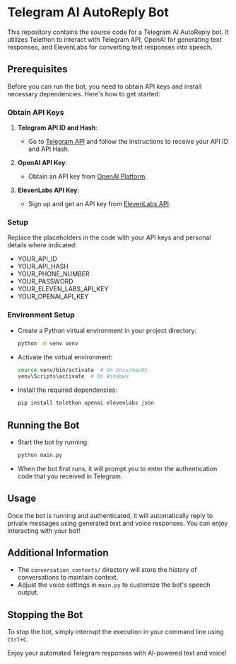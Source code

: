 
# Telegram AI AutoReply Bot

This repository contains the source code for a Telegram AI AutoReply bot. It utilizes Telethon to interact with Telegram API, OpenAI for generating text responses, and ElevenLabs for converting text responses into speech.

## Prerequisites

Before you can run the bot, you need to obtain API keys and install necessary dependencies. Here's how to get started:

### Obtain API Keys

1. **Telegram API ID and Hash**:
   - Go to [Telegram API](https://core.telegram.org/api/obtaining_api_id) and follow the instructions to receive your API ID and API Hash.

2. **OpenAI API Key**:
   - Obtain an API key from [OpenAI Platform](https://platform.openai.com/api-keys).

3. **ElevenLabs API Key**:
   - Sign up and get an API key from [ElevenLabs API](https://elevenlabs.io/docs/api-reference/react-text-to-speech-guide#get-an-api-key).

### Setup

Replace the placeholders in the code with your API keys and personal details where indicated:
- YOUR_API_ID
- YOUR_API_HASH
- YOUR_PHONE_NUMBER
- YOUR_PASSWORD
- YOUR_ELEVEN_LABS_API_KEY
- YOUR_OPENAI_API_KEY

### Environment Setup

- Create a Python virtual environment in your project directory:
  ```bash
  python -m venv venv
  ```

- Activate the virtual environment:
  ```bash
  source venv/bin/activate  # On Unix/macOS
  venv\Scripts\activate  # On Windows
  ```

- Install the required dependencies:
  ```bash
  pip install telethon openai elevenlabs json
  ```

## Running the Bot

- Start the bot by running:
  ```bash
  python main.py
  ```

- When the bot first runs, it will prompt you to enter the authentication code that you received in Telegram.

## Usage

Once the bot is running and authenticated, it will automatically reply to private messages using generated text and voice responses. You can enjoy interacting with your bot!

## Additional Information

- The `conversation_contexts/` directory will store the history of conversations to maintain context.
- Adjust the voice settings in `main.py` to customize the bot's speech output.

## Stopping the Bot

To stop the bot, simply interrupt the execution in your command line using `Ctrl+C`.

Enjoy your automated Telegram responses with AI-powered text and voice!
